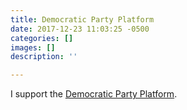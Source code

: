```yaml
---
title: Democratic Party Platform
date: 2017-12-23 11:03:25 -0500
categories: []
images: []
description: ''

---
```

I support the [Democratic Party Platform](https://www.democrats.org/party-platform "Democratic Party Platform").